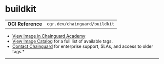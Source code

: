 <!--monopod:start-->
# buildkit
| | |
| - | - |
| **OCI Reference** | `cgr.dev/chainguard/buildkit` |


* [View Image in Chainguard Academy](https://edu.chainguard.dev/chainguard/chainguard-images/reference/buildkit/overview/)
* [View Image Catalog](https://console.enforce.dev/images/catalog) for a full list of available tags.
* [Contact Chainguard](https://www.chainguard.dev/chainguard-images) for enterprise support, SLAs, and access to older tags.*

---
<!--monopod:end-->

